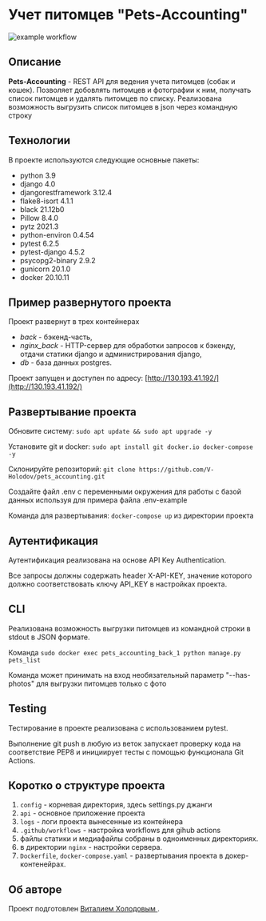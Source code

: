 # Учет питомцев "Pets-Accounting"


![example workflow](https://github.com/v-holodov/pets_accounting/actions/workflows/fg_workflow.yml/badge.svg)

## Описание
**Pets-Accounting** - REST API для ведения учета питомцев (собак и кошек). Позволяет добовлять питомцев и фотографии к ним, получать список питомцев и удалять питомцев по списку. Реализована возможность выгрузить список питомцев в json через командную строку

## Технологии
В проекте используются следующие основные пакеты:
- python 3.9
- django 4.0
- djangorestframework 3.12.4
- flake8-isort 4.1.1
- black 21.12b0
- Pillow 8.4.0
- pytz 2021.3
- python-environ 0.4.54
- pytest 6.2.5
- pytest-django 4.5.2
- psycopg2-binary 2.9.2
- gunicorn 20.1.0
- docker 20.10.11


## Пример развернутого проекта

Проект развернут в трех контейнерах 
- *back* - бэкенд-часть,
- *nginx_back* - HTTP-сервер для обработки запросов к бэкенду, отдачи статики django и администрирования django, 
- *db* - база данных postgres.

Проект запущен и доступен по адресу:
[http://130.193.41.192/](http://130.193.41.192/)


## Развертывание  проекта

Обновите систему: 
`sudo apt update && sudo apt upgrade -y`

Установите git и docker:
`sudo apt install git docker.io docker-compose -y`

Склонируйте репозиторий:
`git clone https://github.com/V-Holodov/pets_accounting.git`

Создайте файл .env с переменными окружения для работы с базой данных используя для примера файла .env-example

Команда для развертывания: `docker-compose up` из директории проекта

## Аутентификация
Аутентификация реализована на основе API Key Authentication.

Все запросы должны содержать header X-API-KEY, значение которого должно соответствовать ключу API_KEY в настройках проекта.

## CLI
Реализована возможность выгрузки питомцев из командной строки в stdout в JSON формате.

Команда `sudo docker exec pets_accounting_back_1 python manage.py pets_list`

Команда может принимать на вход необязательный параметр "--has-photos" для выгрузки питомцев только с фото

## Testing
Тестирование в проекте реализована с использованием pytest. 

Выполнение git push в любую из веток запускает проверку кода на соответствие PEP8 и инициирует тесты с помощью функционала Git Actions.

## Коротко о структуре проекта

1. `config` - корневая директория, здесь settings.py джанги
2. `api` - основное приложение проекта
3. `logs` - логи проекта вынесенные из контейнера
4. `.github/workflows` - настройка workflows для gihub actions
6. файлы статики и медиафайлы собраны в одноименных директориях.
7. в директории `nginx` - настройки сервера.
8. `Dockerfile`, `docker-compose.yaml` - развертывания проекта в докер-контенейрах.


## Об авторе
Проект подготовлен [Виталием Холодовым ](https://www.linkedin.com/in/v-holodov/).
